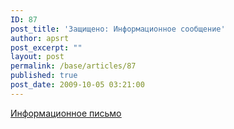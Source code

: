 ```yaml
---
ID: 87
post_title: 'Защищено: Информационное сообщение'
author: apsrt
post_excerpt: ""
layout: post
permalink: /base/articles/87
published: true
post_date: 2009-10-05 03:21:00
---
```

<a href="http://www.apsrt.ru/docs/2-01-219.doc"><span style="text-decoration:underline;"> Информационное письмо </span></a>